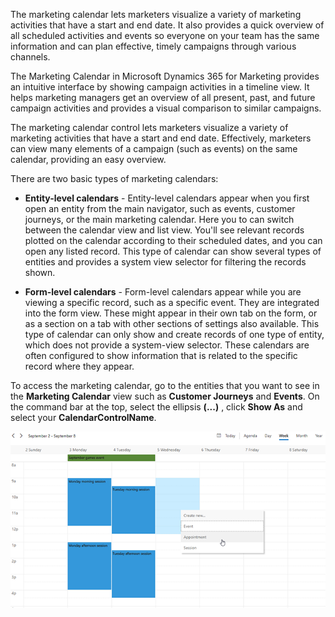 The marketing calendar lets marketers visualize a variety of marketing activities that have a start and end date. It also provides a quick
overview of all scheduled activities and events so everyone on your team has the same information and can plan effective, timely campaigns
through various channels.

The Marketing Calendar in Microsoft Dynamics 365 for Marketing provides an intuitive interface by showing campaign activities in a timeline
view. It helps marketing managers get an overview of all present, past, and future campaign activities and provides a visual comparison to
similar campaigns.

The marketing calendar control lets marketers visualize a variety of marketing activities that have a start and end date. Effectively,
marketers can view many elements of a campaign (such as events) on the same calendar, providing an easy overview.

There are two basic types of marketing calendars:

-  **Entity-level calendars** - Entity-level calendars appear when you first open an entity from the main navigator, such as events, customer journeys, or the main marketing calendar. Here you to can switch between the calendar view and list view. You'll see relevant records plotted on the calendar according to their scheduled dates, and you can open any listed record. This type of calendar can show several types of entities and provides a  system view selector for filtering the records shown.

-  **Form-level calendars** - Form-level calendars appear while you are viewing a specific record, such as a specific event. They are integrated into the form view. These might appear in their own tab on the form, or as a section on a tab with other sections of settings also available. This type of calendar can only show and create records of one type of entity, which does not provide a system-view selector. These calendars are often configured to show information that is related to the specific record where they appear.

To access the marketing calendar, go to the entities that you want to see in the **Marketing Calendar** view such as **Customer Journeys** and **Events**. On the command bar at the top, select the ellipsis **(...)** , click **Show As** and select your **CalendarControlName**.

![Marketing Calendar](../media/wwm-usethemarketingcalendar-1.png)